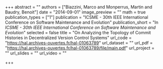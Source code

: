 +++
abstract = ""
authors = ["Biazzini, Marco and Monperrus, Martin and Baudry, Benoit"]
date = "2014-09-01"
image_preview = ""
math = true
publication_types = ["1"]
publication = "ICSME - 30th IEEE International Conference on Software Maintenance and Evolution"
publication_short = "In *ICSME - 30th IEEE International Conference on Software Maintenance and Evolution*"
selected = false
title = "On Analyzing the Topology of Commit Histories in Decentralized Version Control Systems"
url_code = "https://hal.archives-ouvertes.fr/hal-01063789"
url_dataset = ""
url_pdf = "https://hal.archives-ouvertes.fr/hal-01063789/file/main.pdf"
url_project = ""
url_slides = ""
url_video = ""

+++
